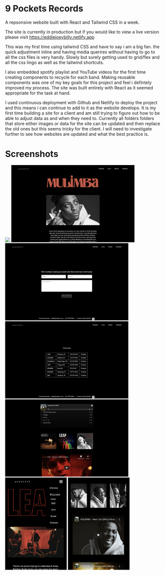 # 9 Pockets Records

A repsonsive website built with React and Tailwind CSS in a week.

The site is currently in production but if you would like to view a live version please visit https://eddiejoeybilly.netlify.app

This was my first time using tailwind CSS and have to say i am a big fan. the quick adjustment inline and having  media querires without having to go to all the css files is very handy. Slowly but surely getting used to grid/flex and all the css lingo as well as the tailwind shortcuts.

I also embedded spotify playlist and YouTube videos for the first time creating components to recycle for each band. Making reusable components was one of my key goals for this project and feel i defintely improved my process. The site was built entirely with React as it seemed appropriate for the task at hand.

I used continuous deployment with Github and Netlify to deploy the project and this means i can continue to add to it as the website develops.  It is my first time building a site for a client and am still trying to figure out how to be able to adjust data as and when they need to. Currently all folders folders that store either images or data for the site can be updated and then replace the old ones but this seems tricky for the client. I will need to investigate further to see how websites are updated and what the best practice is.

# Screenshots
  <img src="./public/images/screenshots/Screenshot 2022-04-19 at 18.37.41.png" width="400px"/> 
  <img src="./public/images/screenshots/Screenshot 2022-04-19 at 18.38.00.png" width="400px"/> 
  <img src="./public/images/screenshots/Screenshot 2022-04-19 at 18.38.03.png" width="400px"/> 
  <img src="./public/images/screenshots/Screenshot 2022-04-19 at 18.38.11.png" width="400px"/> 
  <img src="./public/images/screenshots/Screenshot 2022-04-19 at 18.38.24.png" width="400px"/>
  <img src="./public/images/screenshots/Screenshot 2022-04-19 at 19.24.31.png" width="200px"/>
  <img src="./public/images/screenshots/Screenshot 2022-04-19 at 19.27.30.png" width="200px"/>